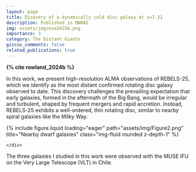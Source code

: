 ```yaml
---
layout: page
title: Disovery of a dynamically cold disc galaxy at z=7.31
description: Published in MNRAS
img: assets/img/eso2415b.png
importance: 3
category: The Distant Giants
giscus_comments: false
related_publications: true
---
```


**{% cite rowland_2024b %}**

In this work, we present high-resolution ALMA observations of REBELS-25, which we identify as the most distant confirmed rotating disc galaxy observed to date. This discovery challenges the prevailing expectation that early galaxies, formed in the aftermath of the Big Bang, would be irregular and turbulent, shaped by frequent mergers and rapid accretion. Instead, REBELS-25 exhibits a well-ordered, thin rotating disc, similar to nearby spiral galaxies like the Milky Way.


<div class="row">
    <div class="col-sm mt-3 mt-md-0">
        {% include figure.liquid loading="eager" path="assets/img/Figure2.png" title="Nearby dwarf galaxies" class="img-fluid rounded z-depth-1" %}
    
    </div>
</div>
<div class="caption">
    The three galaxies I studied in this work were observed with the MUSE IFU on the Very Large Telescope (VLT) in Chile.
</div>
